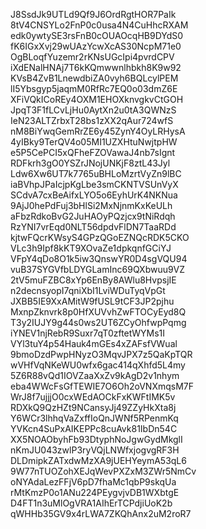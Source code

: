 J8SsdJk9UTLd9Qf9J6OrdRgtHOR7PaIk
8tV4CNSYLo2FnP0c0usa4N4CuHhcRXAM
edk0ywtySE3rsFnB0cOUAOcqHB9DYdS0
fK6IGxXvj29wUAzYcwXcAS30NcpM71e0
OgBLoqfYuzemr2rKNsUGcIpi4pvrdCPV
iXdENalHNAj7T6kKQmwwnlhbkh8K9w92
KVsB4ZvB1LnewdbiZA0vyh6BQLcylPEM
lI5Ybsgyp5jaqmM0RfRc7EQ0o03dmZ6E
XFiVQkICoREy4OXM1EHOXknvgkvCtGOH
JpqT3F1fLCvLjHu0AytXn2u0tA3QWNzS
IeN23ALTZrbxT28bs1zXX2qAur724wfS
nM8BiYwqGemRrZE6y45ZynY4OyLRHysA
4yIBky9TerQV4o05MI1UZXHtuNwjtpHW
e5P5CePCI5xQFheFZOVawaJ4nb7sIgnt
RDFkrh3gO0YSZrJNojUNKjF8ztL43Jyl
Ldw6Xw6UT7k7765uBHLoMzrtVyZn9lBC
iaBVhpJPaIcjpKgLbe3smCKNTVSUnVyX
SCdvA7cxBeAifxLYO5o6EyhUrK4NKNua
9AjJ0hePdFuj3bHlSi2MxNjnmKxKeULh
aFbzRdkoBvG2JuHAOyPQzjcx9tNiRdqh
RzYNI7vrEqd0NLT56dpdvFlDN7TaaRDd
kjtwFQcrKWsyS4GPzQGoEZNQcRDK5CKO
VLc3h9Ipf8kKT9XOvaZe1dpkqnfGCiYJ
VFpY4qDo8O1k5iw3QnswYR0D4sgVQU94
vuB37SYGVfbLDYGLamInc69QXbwuu9VZ
2tV5muFZBC8xYp6EnBy8AWlu8HvpsjIE
n2decnsyopI7qniXbI1LviWDuTyqVpGt
JXBB5IE9XxAMitW9fUSL9tCF3JP2pjhu
MxnpZknvrk8p0HfXUVvhZwFTOCyEyd8Q
T3y2IUJY9g44s0ws2UT6ZCyOhfwpPqmg
iYNEV1njRebR9Suxr7qT0zftetWYMs1I
VYl3tuY4p54Hauk4mGEs4xZAFsfVWual
9bmoDzdPwpHNyzO3MqvJPX7z5QaKpTQR
wVHfVqNKeWU0wfx6gac414qXhfd5L4my
5Z6R88vQd1IOVZaaXxZv9kAgD2v1nhym
eba4WWcFsGfTEWIE7O6Oh2oVNXmqsM7F
WrJ8f7ujjjO0cxWEdAOCkFxKWFtIMK5v
RDXkQ9QzHZt9NCansyJj49ZZyHkXta8j
Y6WCr3lhhqVaZxffIoQnJWNf5RPenmKq
YVKcn4SuPxAIKEPPc8cuAvk81IbDn54C
XX5NOAObyhFb93DtyphNoJgwGydMkglI
nKmJU043zwlP3ryVQjLNWfxjogvgRF3H
DLDmipkZATxdwMzXA9jUEHYeymA53qL6
9W77nTUOZohXEJqWevPXZxM3ZWr5NmCv
oNYAdaLezFFjV6pD7fhaMc1qbP9skqUa
rMtKmzP0o1ANu224PEygvjvDB1WXbtgE
D4FT1n3uMlOgVRA1AIhErTCPdjiUoK2b
qWHHb35GV9x4rLWA7ZKQhAnx2uM2roR7
